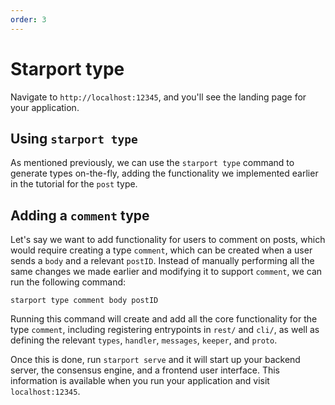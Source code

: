```yaml
---
order: 3
---
```


# Starport type

Navigate to `http://localhost:12345`, and you'll see the landing page for your application. 


## Using `starport type`

As mentioned previously, we can use the `starport type` command to generate types on-the-fly, adding the functionality we implemented earlier in the tutorial for the `post` type.

## Adding a `comment` type

Let's say we want to add functionality for users to comment on posts, which would require creating a type `comment`, which can be created when a user sends a `body` and a relevant `postID`. Instead of manually performing all the same changes we made earlier and modifying it to support `comment`, we can run the following command:

```
starport type comment body postID
```

Running this command will create and add all the core functionality for the type `comment`, including registering entrypoints in `rest/` and `cli/`, as well as defining the relevant `types`, `handler`, `messages`, `keeper`, and `proto`.


Once this is done, run `starport serve` and it will start up your backend server, the consensus engine, and a frontend user interface. This information is available when you run your application and visit `localhost:12345`.
